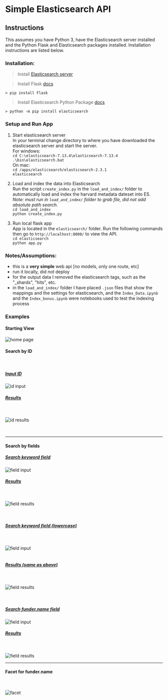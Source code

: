 # Simple Elasticsearch API  

## Instructions  
This assumes you have Python 3, have the Elasticsearch server installed and the Python Flask and Elasticsearch packages installed. Installation instructions are listed below.

### Installation:  
> Install [Elasticsearch server](https://www.elastic.co/guide/en/elasticsearch/reference/current/install-elasticsearch.html)     

> Install Flask [docs](https://flask.palletsprojects.com/en/2.0.x/installation/)  

`> pip install Flask`  


> Install Elasticsearch Python Package [docs](https://elasticsearch-py.readthedocs.io/en/v7.13.4/)  

`> python -m pip install elasticsearch`



### Setup and Run App  

1. Start elasticsearch server  
In your terminal change directory to where you have downloaded the elasticsearch server and start the server.  
For windows:  
       `cd C:\elasticsearch-7.13.4\elasticsearch-7.13.4`       
       `.\bin\elasticsearch.bat`       
On mac:  
        `cd /apps/elasticsearch/elasticsearch-2.3.1`    
        `elasticsearch`  

2. Load and index the data into Elasticsearch  
Run the script `create_index.py` in the `load_and_index/` folder to automatically load and index the harvard metadata dateset into ES. *Note: must run in `load_and_index/` folder to grab file, did not add absolute path search.*  
        `cd load_and_index`      
        `python create_index.py`     

3. Run local flask app   
App is located in the `elasticsearch/` folder. Run the following commands then go to `http://localhost:8000/` to view the API.  
        `cd elasticsearch`       
        `python app.py`          



### Notes/Assumptions:  
* this is a **very simple** web api [no models, only one route, etc]
* run it locally, did not deploy
* for the output data I removed the elasticsearch tags, such as the "_shards", "hits", etc.  
* in the `load_and_index/` folder I have placed `.json` files that show the mappings and the settings for elasticsearch, and the `Index_Data.ipynb` and the `Index_bonus.ipynb` were notebooks used to test the indexing process


### Examples  

#### Starting View      

![home page](images/startview.png)

#### Search by ID  
<br>
<h5> <u>Input ID</u> </h5>  

![id input](images/searchID.png)  
<h5><u>Results</u></h5>   
<br>

![id results](images/searchIDresults.png)  

<br>

<hr>

#### Search by fields  

<h5><u>Search keyword field</u></h5>

![field input](images/keywordsearch.png)    


<h5><u>Results</u></h5>   
<br>

![field results](images/keywordresults1.png)  
<br><br>

<h5><u>Search keyword field (lowercase)</u></h5>
<br>

![field input](images/keywordsearch2.png)    
<br>

<h5><u>Results (same as above)</u></h5>   
<br>  

![field results](images/keywordresults2.png)
<br><br><br>

<h5><u>Search funder.name field</u></h5>

![field input](images/fieldsearch.png)  

<h5><u>Results</u></h5>   
<br>

![field results](images/fieldresults.png)

<hr>


#### Facet for funder.name
<br>  

![facet](images/bonussearch.png)
